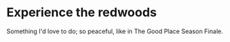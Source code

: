 # Experience the redwoods
Something I'd love to do; so peaceful, like in The Good Place Season Finale.

<!-- #experience #vacation -->

<!-- {BearID:AFF52077-DBB6-4351-9D6E-4CA2E6F012DD-48107-000077F294739C48} -->
